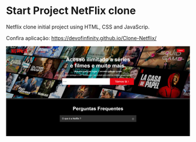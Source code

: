 # Start Project NetFlix clone

Netflix clone initial project using HTML, CSS and JavaScrip.


Confira aplicação: https://devofinfinity.github.io/Clone-Netflix/

<img src="./img/NetFlixFinal.png" alt="">
